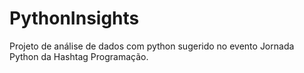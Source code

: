 # PythonInsights
 Projeto de análise de dados com python sugerido no evento Jornada Python da Hashtag Programação.
